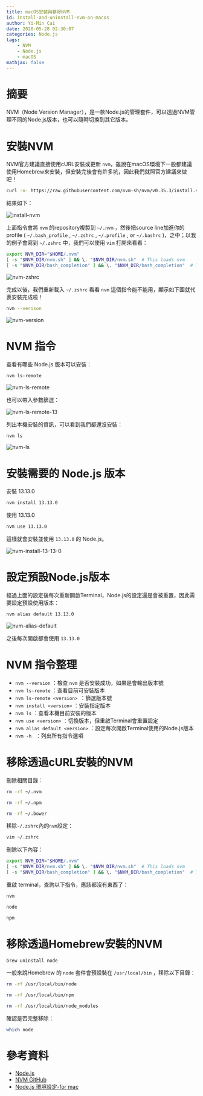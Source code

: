 ```yaml
---
title: macOS安裝與移除NVM
id: install-and-uninstall-nvm-on-macos
author: Yi-Min Cai
date: 2020-05-28 02:30:07
categories: Node.js
tags:
    - NVM
    - Node.js
    - macOS
mathjax: false
---
```


# 摘要

NVM（Node Version Manager），是一款Node.js的管理套件，可以透過NVM管理不同的Node.js版本，也可以隨時切換到其它版本。

<!-- more -->

# 安裝NVM

NVM官方建議直接使用cURL安裝或更新 `nvm`，雖說在macOS環境下一般都建議使用Homebrew來安裝，但安裝完後會有許多坑，因此我們就照官方建議來做吧！

```bash
curl -o- https://raw.githubusercontent.com/nvm-sh/nvm/v0.35.3/install.sh | bash
```

結果如下：

<!-- {% asset_img install-nvm.png %} -->
![install-nvm](https://firebasestorage.googleapis.com/v0/b/hexo-neil-blog-db.appspot.com/o/blog-img%2Finstall-and-uninstall-nvm-on-macos%2Finstall-nvm.png?alt=media&token=093fbf27-7a3e-4048-a859-7a4cfcc461c0)

上面指令會將 `nvm` 的repository複製到 `~/.nvm` ，然後把source line加進你的 profile ( `~/.bash_profile` , `~/.zshrc` , `~/.profile` , or `~/.bashrc` )，之中；以我的例子會寫到 `~/.zshrc` 中，我們可以使用 `vim` 打開來看看：

```bash
export NVM_DIR="$HOME/.nvm"
[ -s "$NVM_DIR/nvm.sh" ] && \. "$NVM_DIR/nvm.sh"  # This loads nvm
[ -s "$NVM_DIR/bash_completion" ] && \. "$NVM_DIR/bash_completion"  # This loads nvm bash
```

<!-- {% asset_img nvm-zshrc.png %} -->
![nvm-zshrc](https://firebasestorage.googleapis.com/v0/b/hexo-neil-blog-db.appspot.com/o/blog-img%2Finstall-and-uninstall-nvm-on-macos%2Fnvm-zshrc.png?alt=media&token=f3d37519-0597-44a1-b209-9ee6e5ac77ac)

完成以後，我們重新載入 `~/.zshrc` 看看 `nvm` 這個指令能不能用，顯示如下圖就代表安裝完成啦！

```bash
nvm --verison
```

<!-- {% asset_img nvm-version.png %} -->
![nvm-version](https://firebasestorage.googleapis.com/v0/b/hexo-neil-blog-db.appspot.com/o/blog-img%2Finstall-and-uninstall-nvm-on-macos%2Fnvm-version.png?alt=media&token=1b0525db-0dd1-44ce-a43a-44cf1c617553)

# NVM 指令

查看有哪些 Node.js 版本可以安裝：

```bash
nvm ls-remote
```

<!-- {% asset_img nvm-ls-remote.png %} -->
![nvm-ls-remote](https://firebasestorage.googleapis.com/v0/b/hexo-neil-blog-db.appspot.com/o/blog-img%2Finstall-and-uninstall-nvm-on-macos%2Fnvm-ls-remote.png?alt=media&token=6ba4fb03-bb15-47c2-a42f-f34eea9f3776)

也可以帶入<version>參數篩選：

<!-- {% asset_img nvm-ls-remote-13.png %} -->
![nvm-ls-remote-13](https://firebasestorage.googleapis.com/v0/b/hexo-neil-blog-db.appspot.com/o/blog-img%2Finstall-and-uninstall-nvm-on-macos%2Fnvm-ls-remote-13.png?alt=media&token=8c71eb5f-877e-4dbe-a3e7-7c3d04081e94)

列出本機安裝的資訊，可以看到我們都還沒安裝：

```bash
nvm ls
```

<!-- {% asset_img nvm-ls.png %} -->
![nvm-ls](https://firebasestorage.googleapis.com/v0/b/hexo-neil-blog-db.appspot.com/o/blog-img%2Finstall-and-uninstall-nvm-on-macos%2Fnvm-ls.png?alt=media&token=c24fe498-8688-4c8f-94b7-5c3306be50b8)

# 安裝需要的 Node.js 版本

安裝 13.13.0
```bash
nvm install 13.13.0
```
使用 13.13.0
```bash
nvm use 13.13.0
```

這樣就會安裝並使用 `13.13.0` 的 Node.js。

<!-- {% asset_img nvm-install-13-13-0.png %} -->
![nvm-install-13-13-0](https://firebasestorage.googleapis.com/v0/b/hexo-neil-blog-db.appspot.com/o/blog-img%2Finstall-and-uninstall-nvm-on-macos%2Fnvm-install-13-13-0.png?alt=media&token=b88a48f8-075c-40e3-91fd-02aff9f4bb65)

# 設定預設Node.js版本

經過上面的設定後每次重新開啟Terminal，Node.js的設定還是會被重置，因此需要設定預設使用版本：

```bash
nvm alias default 13.13.0
```

<!-- {% asset_img nvm-alias-default.png %} -->
![nvm-alias-default](https://firebasestorage.googleapis.com/v0/b/hexo-neil-blog-db.appspot.com/o/blog-img%2Finstall-and-uninstall-nvm-on-macos%2Fnvm-alias-default.png?alt=media&token=b77db37b-0e3f-4420-af74-b4443ea6b650)

之後每次開啟都會使用 `13.13.0`

# NVM 指令整理

- `nvm --version` ：檢查 `nvm` 是否安裝成功，如果是會輸出版本號
- `nvm ls-remote` ：查看目前可安裝版本
- `nvm ls-remote <version> `：篩選版本號
- `nvm install <version>` ：安裝指定版本
- `nvm ls` ：查看本機目前安裝的版本
- `nvm use <version>` ：切換版本，但重啟Terminal會重置設定
- `nvm alias default <version>` ：設定每次開啟Terminal使用的Node.js版本
- `nvm -h ` ：列出所有指令選項

# 移除透過cURL安裝的NVM

刪除相關目錄：

```bash
rm -rf ~/.nvm
```
```bash
rm -rf ~/.npm
```
```bash
rm -rf ~/.bower
```

移除`~/.zshrc`內的`nvm`設定：

```bash
vim ~/.zshrc
```
刪除以下內容：
```bash
export NVM_DIR="$HOME/.nvm"
[ -s "$NVM_DIR/nvm.sh" ] && \. "$NVM_DIR/nvm.sh"  # This loads nvm
[ -s "$NVM_DIR/bash_completion" ] && \. "$NVM_DIR/bash_completion"  # This loads nvm bash
```

重啟 terminal，查詢以下指令，應該都沒有東西了：

```bash
nvm
```
```bash
node
```
```bash
npm
```


# 移除透過Homebrew安裝的NVM

```bash
brew uninstall node
```

一般來說Homebrew 的 `node` 套件會預設裝在 `/usr/local/bin` ，移除以下目錄：

```bash
rm -rf /usr/local/bin/node
```

```bash
rm -rf /usr/local/bin/npm
```

```bash
rm -rf /usr/local/bin/node_modules
```

確認是否完整移除：

```bash
which node
```

# 參考資料

- [Node.js](https://nodejs.org/en/)
- [NVM GitHub](https://github.com/creationix/nvm)
- [Node.js 環境設定-for mac](https://medium.com/@toumasaya/node-js-環境設定-for-mac-a2628836feaf)